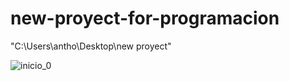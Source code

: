 # new-proyect-for-programacion
"C:\Users\antho\Desktop\new proyect"


![inicio_0](https://user-images.githubusercontent.com/72144025/119928478-46690800-bf41-11eb-9130-857a998a6f20.png)




